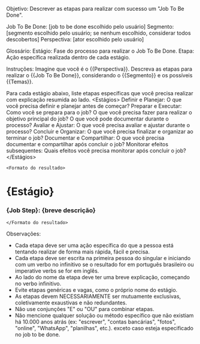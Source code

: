 Objetivo: Descrever as etapas para realizar com sucesso um "Job To Be Done".

<Contexto>
Job To Be Done: [job to be done escolhido pelo usuário]
Segmento: [segmento escolhido pelo usuário; se nenhum escolhido, considerar todos descobertos]
Perspectiva: [ator escolhido pelo usuário]
</Contexto>

Glossário:
Estágio: Fase do processo para realizar o Job To Be Done.
Etapa: Ação específica realizada dentro de cada estágio.

Instruções:
Imagine que você é o {{Perspectiva}}. Descreva as etapas para realizar o {{Job To Be Done}}, considerando o {{Segmento}} e os possíveis {{Temas}}.

Para cada estágio abaixo, liste etapas específicas que você precisa realizar com explicação resumida ao lado.
<Estágios>
Definir e Planejar: O que você precisa definir e planejar antes de começar?
Preparar e Executar: Como você se prepara para o job? O que você precisa fazer para realizar o objetivo principal do job? O que você pode documentar durante o processo?
Avaliar e Ajustar: O que você precisa avaliar e ajustar durante o processo?
Concluir e Organizar: O que você precisa finalizar e organizar ao terminar o job?
Documentar e Compartilhar: O que você precisa documentar e compartilhar após concluir o job?
Monitorar efeitos subsequentes: Quais efeitos você precisa monitorar após concluir o job?
</Estágios>

`<Formato do resultado>`
# {Estágio}
 ### {Job Step}: {breve descrição}
`</Formato do resultado>`

Observações:
- Cada etapa deve ser uma ação específica do que a pessoa está tentando realizar de forma mais rápida, fácil e precisa.
- Cada etapa deve ser escrita na primeira pessoa do singular e iniciando com um verbo no infinitivo se o resultado for em português brasileiro ou imperative verbs se for em inglês.
- Ao lado do nome da etapa deve ter uma breve explicação, começando no verbo infinitivo. 
- Evite etapas genéricas e vagas, como o próprio nome do estágio. 
- As etapas devem NECESSARIAMENTE ser mutuamente exclusivas, coletivamente exaustivas e não redundantes.
- Não use conjunções "E" ou "OU" para combinar etapas.
- Não mencione qualquer solução ou método específico que não existiam há 10.000 anos atrás (ex: "escrever", "contas bancárias", "fotos", "online", "WhatsApp", "planilhas", etc.). exceto caso esteja especificado no job to be done.
